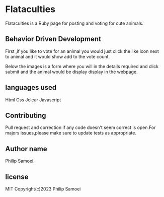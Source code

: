 # Flataculties

Flataculties is a Ruby page for posting and voting for cute animals.

## Behavior Driven Development
 
 First ,if you like to vote for an animal you would just click the like icon next to animal and it would show add to the vote count.

 Below the images is a form where you will in the details required and click submit and the animal would be display display in the webpage.

 ## languages used 

 Html
 Css
 Jclear
Javascript

 ## Contributing 

 Pull request and correction if any code doesn't seem correct is open.For majors issues,please make sure to update tests as appropriate.

 ## Author name

 Philip Samoei.

 ## license

 MIT Copyright(c)2023 Philip Samoei